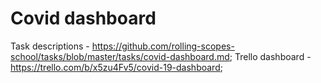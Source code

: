 # Covid dashboard

Task descriptions - https://github.com/rolling-scopes-school/tasks/blob/master/tasks/covid-dashboard.md;
Trello dashboard - https://trello.com/b/x5zu4Fv5/covid-19-dashboard;

